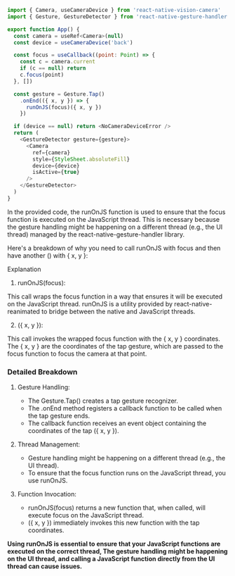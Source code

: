 ```js
import { Camera, useCameraDevice } from 'react-native-vision-camera'
import { Gesture, GestureDetector } from 'react-native-gesture-handler'

export function App() {
  const camera = useRef<Camera>(null)
  const device = useCameraDevice('back')

  const focus = useCallback((point: Point) => {
    const c = camera.current
    if (c == null) return
    c.focus(point)
  }, [])

  const gesture = Gesture.Tap()
    .onEnd(({ x, y }) => {
      runOnJS(focus)({ x, y })
    })

  if (device == null) return <NoCameraDeviceError />
  return (
    <GestureDetector gesture={gesture}>
      <Camera
        ref={camera}
        style={StyleSheet.absoluteFill}
        device={device}
        isActive={true}
      />
    </GestureDetector>
  )
}
```

In the provided code, the runOnJS function is used to ensure that the focus function is executed on the JavaScript thread. This is necessary because the gesture handling might be happening on a different thread (e.g., the UI thread) managed by the react-native-gesture-handler library.

Here's a breakdown of why you need to call runOnJS with focus and then have another () with { x, y }:

Explanation

1. runOnJS(focus):

This call wraps the focus function in a way that ensures it will be executed on the JavaScript thread.
runOnJS is a utility provided by react-native-reanimated to bridge between the native and JavaScript threads.

2. ({ x, y }):

This call invokes the wrapped focus function with the { x, y } coordinates.
The { x, y } are the coordinates of the tap gesture, which are passed to the focus function to focus the camera at that point.

### Detailed Breakdown
1. Gesture Handling:

    - The Gesture.Tap() creates a tap gesture recognizer.
    - The .onEnd method registers a callback function to be called when the tap gesture ends.
    - The callback function receives an event object containing the coordinates of the tap ({ x, y }).

2. Thread Management:

    - Gesture handling might be happening on a different thread (e.g., the UI thread).
    - To ensure that the focus function runs on the JavaScript thread, you use runOnJS.

3. Function Invocation:

    - runOnJS(focus) returns a new function that, when called, will execute focus on the JavaScript thread.
    - ({ x, y }) immediately invokes this new function with the tap coordinates.

**Using runOnJS is essential to ensure that your JavaScript functions are executed on the correct thread, The gesture handling might be happening on the UI thread, and calling a JavaScript function directly from the UI thread can cause issues.**